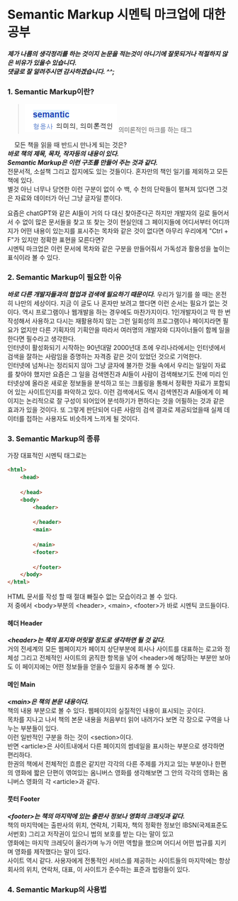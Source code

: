 # Semantic Markup 시멘틱 마크업에 대한 공부
##### 제가 나름의 생각정리를 하는 것이지 논문을 적는것이 아니기에 잘못되거나 적절하지 않은 비유가 있을수 있습니다.<br>댓글로 잘 알려주시면 감사하겠습니다. ^^;

### 1. Semantic Markup이란?
>![semantic의 사전적의미](image.png) 의미론적인 마크를 하는 태그  

&nbsp;&nbsp;&nbsp;&nbsp;모든 책을 읽을 때 반드시 만나게 되는 것은?  
***바로 책의 제목, 목차, 작자등의 내용이 있다.***  
***Semantic Markup은 이런 구조를 만들어 주는 것과 같다.***  
전문서적, 소설책 그리고 잡지에도 있는 것들이다. 혼자만의 책인 일기를 제외하고 모든 책에 있다.  
별것 아닌 너무나 당연한 이런 구분이 없이 수 백, 수 천의 단락들이 펼쳐져 있다면 그것은 자료와 데이터가 아닌 그냥 글자일 뿐이다. 

요즘은 chatGPT와 같은 AI들이 거의 다 대신 찾아준다곤 하지만 개발자의 길로 들어서서 수 없이 많은 문서들을 찾고 또 찾는 것이 현실인데 그 페이지들에 어디서부터 어디까지가 어떤 내용이 있는지를 표시주는 목차와 같은 것이 없다면 아무리 우리에게 "Ctrl + F"가 있지만 정확한 표현을 모른다면?  
시멘틱 마크업은 이런 문서에 목차와 같은 구분을 만들어줘서 가독성과 활용성을 높이는 표식이라 볼 수 있다. 

### 2. Semantic Markup이 필요한 이유
***바로 다른 개발자들과의 협업과 검색에 필요하기 때문이다.***
우리가 일기를 쓸 때는 온전히 나만의 세상이다. 지금 이 글도 나 혼자만 보려고 했다면 이런 순서는 필요가 없는 것이다.
역시 프로그램이나 웹개발을 하는 경우에도 마찬가지이다. 1인개발자이고 딱 한 번 작성해서 사용하고 다시는 재활용하지 않는 그런 일회성의 프로그램이나 페이지라면 필요가 없지만 다른 기획자의 기획안을 따라서 여러명의 개발자와 디자이너들이 함께 일을 한다면 필수라고 생각한다.  
인터넷이 활성화되기 시작하는 90년대말 2000년대 초에 우리나라에서는 인터넷에서 검색을 잘하는 사람임을 증명하는 자격증 같은 것이 있었던 것으로 기억한다.  
인터넷에 넘쳐나는 정리되지 않아 그냥 글자에 불가한 것들 속에서 우리는 일일이 자료를 찾아야 했지만 요즘은 그 일을 검색엔진과 AI들이 사람이 검색해보기도 전에 미리 인터넷상에 올라온 새로운 정보들을 분석하고 또는 크롤링을 통해서 정확한 자료가 포함되어 있는 사이트인지를 파악하고 있다. 이런 검색에서도 역시 검색엔진과 AI들에게 이 페이지는 논리적으로 잘 구성이 되어있어 분석하기가 편하다는 것을 어필하는 것과 같은 효과가 있을 것이다. 또 그렇게 판단되어 다른 사람의 검색 결과로 제공되었을때 실제 데이터를 접하는 사용자도 비슷하게 느끼게 될 것이다. 

### 3. Semantic Markup의 종류
가장 대표적인 시멘틱 태그로는  
```html
<html>
    <head>

    </head>
    <body>
        <header>
            
        </header>
        <main>

        </main>
        <footer>

        </footer>
    </body>
</html>
```

HTML 문서를 작성 할 때 절대 빠질수 없는 모습이라고 볼 수 있다.  
저 중에서 \<body>부분의 \<header>, \<main>, \<footer>가 바로 시멘틱 코드들이다.  

#### 헤더 Header
***\<header>는 책의 표지와 머릿말 정도로 생각하면 될 것 같다.***  
거의 전세계의 모든 웹페이지가 페이지 상단부분에 회사나 사이트를 대표하는 로고와 정체성 그리고 전체적인 사이트의 굵직한 항목을 넣어 \<header>에 해당하는 부분만 보아도 이 페이지에는 어떤 정보들을 얻을수 있을지 유추해 볼 수 있다.  

#### 메인 Main 
***\<main>은 책의 본문 내용이다.***  
책의 내용 부분으로 볼 수 있다. 웹페이지의 실질적인 내용이 표시되는 곳이다.  
목차를 지나고 나서 책의 본문 내용을 처음부터 읽어 내려가다 보면 각 장으로 구역을 나누는 부분들이 있다.  
이런 일반적인 구분을 하는 것이 \<section>이다.  
반면 \<article>은 사이트내에서 다른 페이지의 썸네일을 표시하는 부분으로 생각하면 편리하다.  
한권의 책에서 전체적인 흐름은 같지만 각각의 다른 주제를 가지고 있는 부분이나 한편의 영화에 짧은 단편이 엮여있는 옴니버스 영화를 생각해보면 그 안의 각각의 영화는 옴니버스 영화의 각 \<article>과 같다. 

#### 풋터 Footer  
***\<footer>는 책의 마지막에 있는 출판사 정보나 영화의 크래딧과 같다.***  
책의 마지막에는 출판사의 위치, 연락처, 기획자, 책의 정확한 정보인 IBSN(국제표준도서번호) 그리고 저작권이 있으니 법의 보호를 받는 다는 말이 있고  
영화에는 마지막 크레딧이 올라가며 누가 어떤 역할을 했으며 어디서 어떤 법규를 지키며 영화를 제작했다는 말이 있다.  
사이트 역시 같다. 사용자에게 전통적인 서비스를 제공하는 사이트들의 마지막에는 항상 회사의 위치, 연락처, 대표, 이 사이트가 준수하는 표준과 법령들이 있다. 

### 4. Semantic Markup의 사용법


